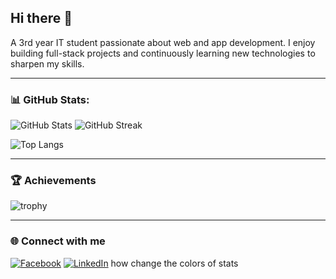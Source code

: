 ## Hi there 👋  
A 3rd year IT student passionate about web and app development.
I enjoy building full-stack projects and continuously learning new technologies to sharpen my skills.  

---

### 📊 GitHub Stats:
![GitHub Stats](https://github-readme-stats.vercel.app/api?username=Shinxss&show_icons=true&theme=radical) ![GitHub Streak](https://streak-stats.demolab.com?user=Shinxss&theme=radical&hide_border=true)

![Top Langs](https://github-readme-stats.vercel.app/api/top-langs/?username=Shinxss&layout=compact&theme=radical)


---


### 🏆 Achievements
![trophy](https://github-profile-trophy.vercel.app/?username=Shinxss&theme=onedark&margin-w=15&margin-h=15)

---

### 🌐 Connect with me
[![Facebook](https://img.shields.io/badge/Facebook-1877F2?style=for-the-badge&logo=facebook&logoColor=white)](https://www.facebook.com/jachinadam.aliman.7)
[![LinkedIn](https://img.shields.io/badge/LinkedIn-0077B5?style=for-the-badge&logo=linkedin&logoColor=white)](https://www.linkedin.com/in/jachin-aliman/)
how change the colors of stats
